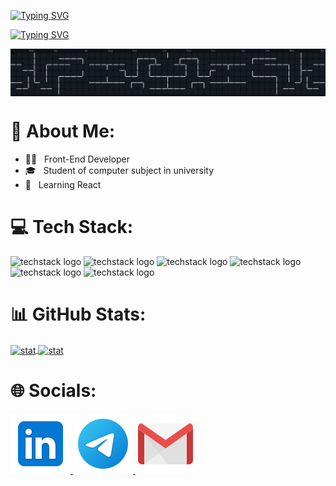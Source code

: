 
[![Typing SVG](https://readme-typing-svg.demolab.com?font=Audiowide&pause=1000&color=F7F7F7&center=true&multiline=true&width=435&lines=Hi%2C+I'm+Mahdi+Akbari+(TERAXLER))](https://git.io/typing-svg)

[![Typing SVG](https://readme-typing-svg.demolab.com?font=Audiowide&pause=1000&color=F7F7F7&center=true&multiline=true&width=435&lines=Front-End+Developer)](https://git.io/typing-svg)

<img align="center" src="./assets/pacman-contributions.svg">

###

# 💫 About Me:

- 👨‍💻 &nbsp; Front-End Developer
- 🎓 &nbsp; Student of computer subject in university
- 🎯 &nbsp; Learning React

###

# 💻 Tech Stack:

![techstack logo](https://readme-components.vercel.app/api?component=logo&logo=HTML5&fill=f06529) 
![techstack logo](https://readme-components.vercel.app/api?component=logo&logo=CSS3&fill=028dd1)
![techstack logo](https://readme-components.vercel.app/api?component=logo&logo=javascript&fill=f6df1c&textfill=323330)
![techstack logo](https://readme-components.vercel.app/api?component=logo&logo=tailwindcss&fill=00bcff)
![techstack logo](https://readme-components.vercel.app/api?component=logo&logo=git&fill=f34f29)
![techstack logo](https://readme-components.vercel.app/api?component=logo&logo=npm&fill=cb3837)

###

# 📊 GitHub Stats:

<a href="https://github.com/teraxler">
  <img align="center" src="https://github-readme-stats.vercel.app/api?username=teraxler&show_icons=true&theme=light" alt="stat">
  <img align="center" src="https://github-readme-stats.vercel.app/api/top-langs/?username=teraxler&theme=light" alt="stat">
</a>

###

# 🌐 Socials:

<a href="https://linkedin.com/in/Teraxler">
  <img src="./assets/linkedin-logo.svg">
</a>
<a href="https://t.me/Mahdi9_TR">
  <img src="./assets/telegram-logo.svg">
</a>
<a href="mailto:mahdiakbari.3233@gmail.com">
  <img src="./assets/gmail-logo.svg">
</a>

###

